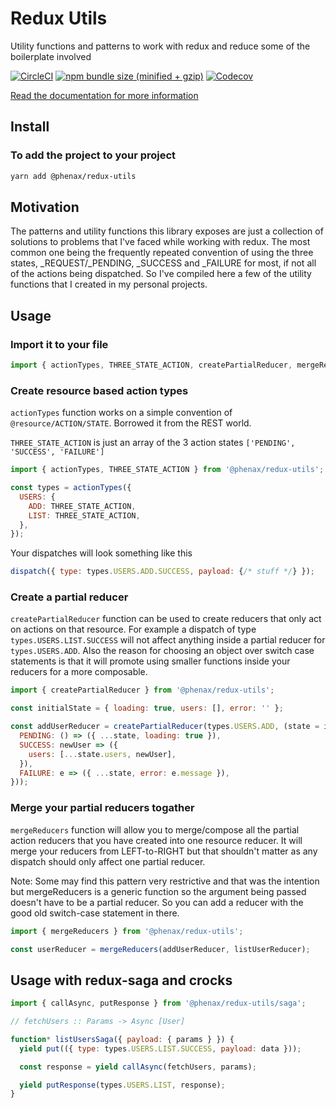 
# Redux Utils
Utility functions and patterns to work with redux and reduce some of the boilerplate involved

[![CircleCI](https://img.shields.io/circleci/project/github/phenax/redux-utils/master.svg?style=for-the-badge)](https://circleci.com/gh/phenax/redux-utils)
[![npm bundle size (minified + gzip)](https://img.shields.io/bundlephobia/minzip/@phenax/redux-utils.svg?style=for-the-badge)](https://www.npmjs.com/package/@phenax/redux-utils)
[![Codecov](https://img.shields.io/codecov/c/github/phenax/redux-utils.svg?style=for-the-badge)](https://codecov.io/gh/phenax/redux-utils)

[Read the documentation for more information](https://github.com/phenax/redux-utils/tree/master/docs)

## Install

### To add the project to your project
```bash
yarn add @phenax/redux-utils
```

## Motivation
The patterns and utility functions this library exposes are just a collection of solutions to problems that I've faced while working with redux. The most common one being the frequently repeated convention of using the three states, _REQUEST/_PENDING, _SUCCESS and _FAILURE for most, if not all of the actions being dispatched. So I've compiled here a few of the utility functions that I created in my personal projects.

## Usage

### Import it to your file
```js
import { actionTypes, THREE_STATE_ACTION, createPartialReducer, mergeReducers } from '@phenax/redux-utils';
```


### Create resource based action types
`actionTypes` function works on a simple convention of `@resource/ACTION/STATE`. Borrowed it from the REST world.

`THREE_STATE_ACTION` is just an array of the 3 action states `['PENDING', 'SUCCESS', 'FAILURE']`

```js
import { actionTypes, THREE_STATE_ACTION } from '@phenax/redux-utils';

const types = actionTypes({
  USERS: {
    ADD: THREE_STATE_ACTION,
    LIST: THREE_STATE_ACTION,
  },
});
```

Your dispatches will look something like this
```js
dispatch({ type: types.USERS.ADD.SUCCESS, payload: {/* stuff */} });
```


### Create a partial reducer
`createPartialReducer` function can be used to create reducers that only act on actions on that resource. For example a dispatch of type `types.USERS.LIST.SUCCESS` will not affect anything inside a partial reducer for `types.USERS.ADD`.
Also the reason for choosing an object over switch case statements is that it will promote using smaller functions inside your reducers for a more composable.

```js
import { createPartialReducer } from '@phenax/redux-utils';

const initialState = { loading: true, users: [], error: '' };

const addUserReducer = createPartialReducer(types.USERS.ADD, (state = initialState, action) => ({
  PENDING: () => ({ ...state, loading: true }),
  SUCCESS: newUser => ({
    users: [...state.users, newUser],
  }),
  FAILURE: e => ({ ...state, error: e.message }),
}));
```


### Merge your partial reducers togather
`mergeReducers` function will allow you to merge/compose all the partial action reducers that you have created into one resource reducer. It will merge your reducers from LEFT-to-RIGHT but that shouldn't matter as any dispatch should only affect one partial reducer.

Note: Some may find this pattern very restrictive and that was the intention but mergeReducers is a generic function so the argument being passed doesn't have to be a partial reducer. So you can add a reducer with the good old switch-case statement in there.

```js
import { mergeReducers } from '@phenax/redux-utils';

const userReducer = mergeReducers(addUserReducer, listUserReducer);
```


## Usage with redux-saga and crocks

```js
import { callAsync, putResponse } from '@phenax/redux-utils/saga';

// fetchUsers :: Params -> Async [User]

function* listUsersSaga({ payload: { params } }) {
  yield put(({ type: types.USERS.LIST.SUCCESS, payload: data }));

  const response = yield callAsync(fetchUsers, params);

  yield putResponse(types.USERS.LIST, response);
}
```
